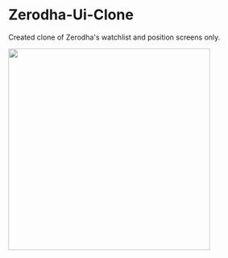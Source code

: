 # Zerodha-Ui-Clone
Created clone of Zerodha's watchlist and position screens only.

<img src="https://github.com/user-attachments/assets/a5239f04-ed75-42a4-92d1-939491a68bd6" width="400" height="400">
